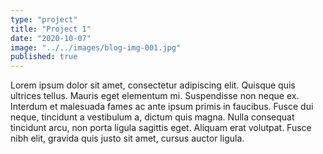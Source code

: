 ```yaml
---
type: "project"
title: "Project 1"
date: "2020-10-07"
image: "../../images/blog-img-001.jpg"
published: true
---
```


Lorem ipsum dolor sit amet, consectetur adipiscing elit. Quisque quis ultrices tellus. Mauris eget elementum mi. Suspendisse non neque ex. Interdum et malesuada fames ac ante ipsum primis in faucibus. Fusce dui neque, tincidunt a vestibulum a, dictum quis magna. Nulla consequat tincidunt arcu, non porta ligula sagittis eget. Aliquam erat volutpat. Fusce nibh elit, gravida quis justo sit amet, cursus auctor ligula.
